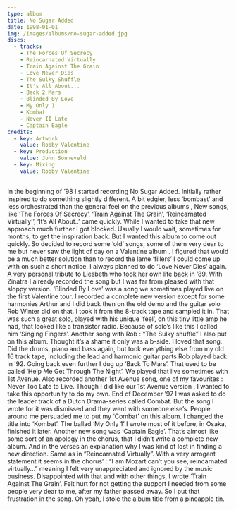 ```yaml
---
type: album
title: No Sugar Added
date: 1998-01-01
img: /images/albums/no-sugar-added.jpg
discs:
  - tracks:
    - The Forces Of Secrecy
    - Reincarnated Virtually
    - Train Against The Grain
    - Love Never Dies
    - The Sulky Shuffle
    - It's All About...
    - Back 2 Mars
    - Blinded By Love
    - My Only 1
    - Kombat
    - Never II Late
    - Captain Eagle
credits:
  - key: Artwork
    value: Robby Valentine
  - key: Production
    value: John Sonneveld
  - key: Mixing
    value: Robby Valentine
---
```


In the beginning of ’98 I started recording No Sugar Added. Initially rather inspired to do something slightly different. A bit edgier, less ‘bombast’ and less orchestrated than the general feel on the previous albums , New songs, like ‘The Forces Of Secrecy’, ‘Train Against The Grain’, ‘Reincarnated Virtually’’, ‘It’s All About..’ came quickly. While I wanted to take that new approach much further I got blocked. Usually I would wait, sometimes for months, to get the inspiration back. But I wanted this album to come out quickly.
So decided to record some ‘old’ songs, some of them very dear to me but never saw the light of day on a Valentine album . I figured that would be a much better solution than to record the lame ‘fillers’ I could come up with on such a short notice.
I always planned to do ‘Love Never Dies’ again. A very personal tribute to Liesbeth who took her own life back in ’89. With Zinatra I already recorded the song but I was far from pleased with that sloppy version.
‘Blinded By Love’ was a song we sometimes played live on the first Valentine tour. I recorded a complete new version except for some harmonies Arthur and I did back then on the old demo and the guitar solo Rob Winter did on that. I took it from the 8-track tape and sampled it in.
That was such a great solo, played with his unique ‘feel’, on this tiny little amp he had, that looked like a transistor radio. Because of solo’s like this I called him ‘Singing Fingers’.
Another song with Rob : “The Sulky shuffle” I also put on this album. Thought it’s a shame it only was a b-side. I loved that song. Did the drums, piano and bass again, but took everything else from my old 16 track tape, including the lead and harmonic guitar parts Rob played back in ’92.
Going back even further I dug up ‘Back To Mars’. That used to be called ‘Help Me Get Through The Night’. We played that live sometimes with 1st Avenue. Also recorded another 1st Avenue song, one of my favourites : Never Too Late to Live. Though I did like our 1st Avenue version , I wanted to take this opportunity to do my own.
End of December ’97 I was asked to do the leader track of a Dutch Drama-series called Combat. But the song I wrote for it was dismissed and they went with someone else’s. People around me persuaded me to put my ‘Combat’ on this album. I changed the title into ‘Kombat’.
The ballad ‘My Only 1’ I wrote most of it before, in Osaka, finished it later.
Another new song was ‘Captain Eagle’. That’s almost like some sort of an apology in the chorus, that I didn’t write a complete new album.
And in the verses an explanation why I was kind of lost in finding a new direction. Same as in “Reincarnated Virtually”. With a very arrogant statement it seems in the chorus’ : “I am Mozart can’t you see, reincarnated virtually…” meaning I felt very unappreciated and ignored by the music business.
Disappointed with that and with other things, I wrote ‘Train Against The Grain’. Felt hurt for not getting the support I needed from some people very dear to me, after my father passed away. So I put that frustration in the song.
Oh yeah, I stole the album title from a pineapple tin.



